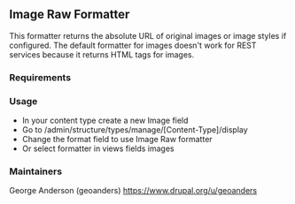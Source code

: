 ## Image Raw Formatter

This formatter returns the absolute URL of original images or image
styles if configured. The default formatter for images doesn't work
for REST services because it returns HTML tags for images.

### Requirements

### Usage

 * In your content type create a new Image field
 * Go to /admin/structure/types/manage/[Content-Type]/display
 * Change the format field to use Image Raw formatter
 * Or select formatter in views fields images

### Maintainers
George Anderson (geoanders)
https://www.drupal.org/u/geoanders
